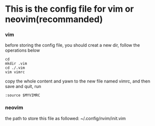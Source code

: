 # This is the config file for vim or neovim(recommanded)

### vim
before storing the config file, you should creat a new dir, follow the operations below
```
cd
mkdir .vim
cd ./.vim
vim vimrc
```

copy the whole content and yawn to the new file named vimrc, and then save and quit, run
```
:source $MYVIMRC
```


  
  
  
### neovim

the path to store this file as followed:
  ~/.config/nvim/init.vim
